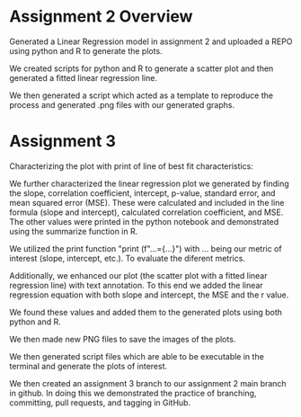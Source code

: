 # Assignment 2 Overview
Generated a Linear Regression model in assignment 2 and uploaded a REPO using python and R to generate the plots. 


We created scripts for python and R to generate a scatter plot and then generated a fitted linear regression line. 
    
We then generated a script which acted as a template to reproduce the process and generated .png files with our generated graphs. 

# Assignment 3
Characterizing the plot with print of line of best fit characteristics:
    

We further characterized the linear regression plot we generated by finding the slope, correlation coefficient, intercept, p-value, standard error, and mean squared error (MSE). These were calculated and included in the line formula (slope and intercept), calculated correlation coefficient, and MSE. The other values were printed in the python notebook and demonstrated using the summarize function in R.
    
We utilized the print function "print (f"...={...}") with ... being our metric of interest (slope, intercept, etc.). To evaluate the diferent metrics. 
    
Additionally, we enhanced our plot (the scatter plot with a fitted linear regression line) with text annotation.
To this end we added the linear regression equation with both slope and intercept, the MSE and the r value.

We found these values and added them to the generated plots using both python and R.

We then made new PNG files to save the images of the plots.

We then generated script files which are able to be executable in the terminal and generate the plots of interest. 

We then created an assignment 3 branch to our assignment 2 main branch in github. In doing this we demonstrated the practice of branching, committing, pull requests, and tagging in GitHub. 

        
